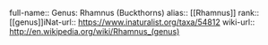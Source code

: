 

full-name:: Genus: Rhamnus (Buckthorns)
alias:: [[Rhamnus]]
rank:: [[genus]]iNat-url:: https://www.inaturalist.org/taxa/54812
wiki-url:: http://en.wikipedia.org/wiki/Rhamnus_(genus)